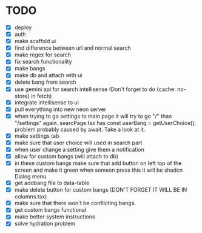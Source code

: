# TODO

- [x] deploy
- [x] auth
- [x] make scaffold ui
- [x] find difference between url and normal search
- [x] make regex for search
- [x] fix search functionality
- [x] make bangs
- [x] make db and attach with ui
- [x] delete bang from search
- [x] use gemini api for search intellisense (Don't forget to do {cache: no-store} in fetch)
- [x] integrate intellisense to ui
- [x] pull everything into new neon server
- [x] when trying to go settings to main page it will try to go "/" than "/settings" again. searcPage.tsx has const userBang = getUserChoice(); problem probably caused by await. Take a look at it.
- [x] make settings tab
- [x] make sure that user choice will used in search part
- [x] when user change a setting give them a notification
- [x] allow for custom bangs (will attach to db)
- [x] in these custom bangs make sure that add button on left top of the screen and make it green when someon press this it will be shadcn Dialog menu
- [x] get addbang file to data-table
- [x] make delete button for custom bangs (DON'T FORGET IT WILL BE IN columns.tsx)
- [x] make sure that there won't be conflicting bangs.
- [x] get custom bangs functional
- [x] make better system instructions
- [x] solve hydration problem

